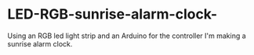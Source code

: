 # LED-RGB-sunrise-alarm-clock-
Using an RGB led light strip and an Arduino for the controller I'm making a sunrise alarm clock.
